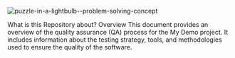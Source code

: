 ![puzzle-in-a-lightbulb--problem-solving-concept](https://github.com/B-Penchev/selenium-demo/assets/136730231/99a940e1-606c-4191-bda5-49c8522fad16)

What is this Repository about?
Overview
This document provides an overview of the quality assurance (QA) process for the My Demo project. It includes information about the testing strategy, tools, and methodologies used to ensure the quality of the software.

